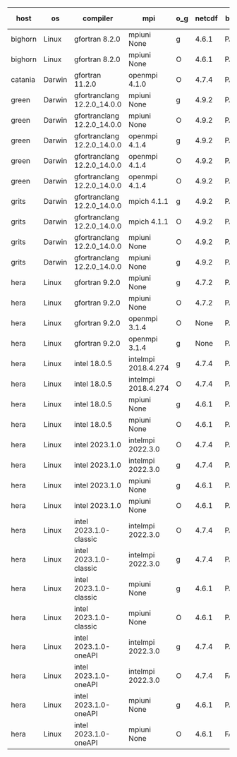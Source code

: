 

| host     | os       | compiler                              | mpi                      | o_g        | netcdf        | build       | u_pass          | u_fail          | s_pass            | s_fail            | e_pass             | e_fail             | nuopc_pass       | nuopc_fail       | artifacts link          |
|----------|----------|---------------------------------------|--------------------------|------------|---------------|-------------|-----------------|-----------------|-------------------|-------------------|--------------------|--------------------|------------------|------------------|-------------------------|
| bighorn | Linux | gfortran 8.2.0 | mpiuni None  | g | 4.6.1  | PASS | None | None | None | None | None | None | None | None | <a href="https://github.com/esmf-org/esmf-test-artifacts/tree/7cd27990e362d89fd2aaa52a03af866b682049c9/develop/gfortran/8.2.0/g/mpiuni/None" target="_blank">7cd2799</a> | 
| bighorn | Linux | gfortran 8.2.0 | mpiuni None  | O | 4.6.1  | PASS | 12423 | 0 | 8 | 0 | 44 | 0 | None | None | <a href="https://github.com/esmf-org/esmf-test-artifacts/tree/750308c80e2d51663a4b4d3b2a13d2134ed19c5d/develop/gfortran/8.2.0/O/mpiuni/None" target="_blank">750308c</a> | 
| catania | Darwin | gfortran 11.2.0 | openmpi 4.1.0  | O | 4.7.4  | PASS | None | None | None | None | None | None | None | None | <a href="https://github.com/esmf-org/esmf-test-artifacts/tree/601fe9d79ea601eefd5c5ab8ef3f815fea340885/develop/gfortran/11.2.0/O/openmpi/4.1.0" target="_blank">601fe9d</a> | 
| green | Darwin | gfortranclang 12.2.0_14.0.0 | mpiuni None  | g | 4.9.2  | PASS | 12423 | 0 | 8 | 0 | 44 | 0 | None | None | <a href="https://github.com/esmf-org/esmf-test-artifacts/tree/53a58a041d71244bb1375e27f3fde9719e96b64e/develop/gfortranclang/12.2.0_14.0.0/g/mpiuni/None" target="_blank">53a58a0</a> | 
| green | Darwin | gfortranclang 12.2.0_14.0.0 | mpiuni None  | O | 4.9.2  | PASS | 12423 | 0 | 8 | 0 | 44 | 0 | None | None | <a href="https://github.com/esmf-org/esmf-test-artifacts/tree/2f87e138b7614c016a6f3498d9811acb3e44f7c3/develop/gfortranclang/12.2.0_14.0.0/O/mpiuni/None" target="_blank">2f87e13</a> | 
| green | Darwin | gfortranclang 12.2.0_14.0.0 | openmpi 4.1.4  | g | 4.9.2  | PASS | 14091 | 0 | 49 | 0 | 81 | 0 | 0 | 47 | <a href="https://github.com/esmf-org/esmf-test-artifacts/tree/9bf4054a1611e3650112c4fdb317ac4ad0d21e30/develop/gfortranclang/12.2.0_14.0.0/g/openmpi/4.1.4" target="_blank">9bf4054</a> | 
| green | Darwin | gfortranclang 12.2.0_14.0.0 | openmpi 4.1.4  | O | 4.9.2  | PASS | 14091 | 0 | 49 | 0 | 81 | 0 | 0 | 47 | <a href="https://github.com/esmf-org/esmf-test-artifacts/tree/e2f18ec237610b3f4c8cd4bdfcd9c24fdb99e61d/develop/gfortranclang/12.2.0_14.0.0/O/openmpi/4.1.4" target="_blank">e2f18ec</a> | 
| green | Darwin | gfortranclang 12.2.0_14.0.0 | openmpi 4.1.4  | O | 4.9.2  | PASS | None | None | None | None | None | None | None | None | <a href="https://github.com/esmf-org/esmf-test-artifacts/tree/790e460a92fe990dc77417f806ab987cb3543fea/develop/gfortranclang/12.2.0_14.0.0/O/openmpi/4.1.4" target="_blank">790e460</a> | 
| grits | Darwin | gfortranclang 12.2.0_14.0.0 | mpich 4.1.1  | g | 4.9.2  | PASS | 14091 | 0 | 49 | 0 | 81 | 0 | 47 | 0 | <a href="https://github.com/esmf-org/esmf-test-artifacts/tree/9d8d22252e6072c5be4ec3263f8b91236f2149c3/develop/gfortranclang/12.2.0_14.0.0/g/mpich/4.1.1" target="_blank">9d8d222</a> | 
| grits | Darwin | gfortranclang 12.2.0_14.0.0 | mpich 4.1.1  | O | 4.9.2  | PASS | 14091 | 0 | 48 | 1 | 81 | 0 | 47 | 0 | <a href="https://github.com/esmf-org/esmf-test-artifacts/tree/bd9edbf600e758a281d4d9d593020d9f566e2147/develop/gfortranclang/12.2.0_14.0.0/O/mpich/4.1.1" target="_blank">bd9edbf</a> | 
| grits | Darwin | gfortranclang 12.2.0_14.0.0 | mpiuni None  | O | 4.9.2  | PASS | 12423 | 0 | 8 | 0 | 44 | 0 | None | None | <a href="https://github.com/esmf-org/esmf-test-artifacts/tree/597374a652eb629d6ad39890328b9abc389bbbf7/develop/gfortranclang/12.2.0_14.0.0/O/mpiuni/None" target="_blank">597374a</a> | 
| grits | Darwin | gfortranclang 12.2.0_14.0.0 | mpiuni None  | g | 4.9.2  | PASS | 12423 | 0 | 8 | 0 | 44 | 0 | None | None | <a href="https://github.com/esmf-org/esmf-test-artifacts/tree/eff06f1bf5a757ba775879ef75945ccf78db47ac/develop/gfortranclang/12.2.0_14.0.0/g/mpiuni/None" target="_blank">eff06f1</a> | 
| hera | Linux | gfortran 9.2.0 | mpiuni None  | g | 4.7.2  | PASS | None | None | None | None | None | None | None | None | <a href="https://github.com/esmf-org/esmf-test-artifacts/tree/35465d8dc6bde3e4a89466860c57ac4a4ec477ec/develop/gfortran/9.2.0/g/mpiuni/None" target="_blank">35465d8</a> | 
| hera | Linux | gfortran 9.2.0 | mpiuni None  | O | 4.7.2  | PASS | None | None | None | None | None | None | None | None | <a href="https://github.com/esmf-org/esmf-test-artifacts/tree/792562b26a1fdc2401b2d7dfd7302159d1b6d905/develop/gfortran/9.2.0/O/mpiuni/None" target="_blank">792562b</a> | 
| hera | Linux | gfortran 9.2.0 | openmpi 3.1.4  | O | None  | PASS | None | None | None | None | None | None | None | None | <a href="https://github.com/esmf-org/esmf-test-artifacts/tree/0090ac505c089c5ad7a470e86c51d1cb07ac56e8/develop/gfortran/9.2.0/O/openmpi/3.1.4" target="_blank">0090ac5</a> | 
| hera | Linux | gfortran 9.2.0 | openmpi 3.1.4  | g | None  | PASS | None | None | None | None | None | None | None | None | <a href="https://github.com/esmf-org/esmf-test-artifacts/tree/770d53761a2b39c522d4317522a5a9d5e06121b7/develop/gfortran/9.2.0/g/openmpi/3.1.4" target="_blank">770d537</a> | 
| hera | Linux | intel 18.0.5 | intelmpi 2018.4.274  | g | 4.7.4  | PASS | None | None | None | None | None | None | None | None | <a href="https://github.com/esmf-org/esmf-test-artifacts/tree/3b0e0c76db160af662b9f09f6832b799e849c984/develop/intel/18.0.5/g/intelmpi/2018.4.274" target="_blank">3b0e0c7</a> | 
| hera | Linux | intel 18.0.5 | intelmpi 2018.4.274  | O | 4.7.4  | PASS | None | None | None | None | None | None | None | None | <a href="https://github.com/esmf-org/esmf-test-artifacts/tree/f283447112c9d9e6c16a73a3d05a14ed18cf6f23/develop/intel/18.0.5/O/intelmpi/2018.4.274" target="_blank">f283447</a> | 
| hera | Linux | intel 18.0.5 | mpiuni None  | g | 4.6.1  | PASS | None | None | None | None | None | None | None | None | <a href="https://github.com/esmf-org/esmf-test-artifacts/tree/de01f64e532d4479b5fe2ec29f39902a8f7cd57c/develop/intel/18.0.5/g/mpiuni/None" target="_blank">de01f64</a> | 
| hera | Linux | intel 18.0.5 | mpiuni None  | O | 4.6.1  | PASS | None | None | None | None | None | None | None | None | <a href="https://github.com/esmf-org/esmf-test-artifacts/tree/78d7a115f01e99cfb748238357640d35d3065045/develop/intel/18.0.5/O/mpiuni/None" target="_blank">78d7a11</a> | 
| hera | Linux | intel 2023.1.0 | intelmpi 2022.3.0  | O | 4.7.4  | PASS | None | None | None | None | None | None | None | None | <a href="https://github.com/esmf-org/esmf-test-artifacts/tree/d35765e2d1a8646a66339e2324f7d6cd3313b373/develop/intel/2023.1.0/O/intelmpi/2022.3.0" target="_blank">d35765e</a> | 
| hera | Linux | intel 2023.1.0 | intelmpi 2022.3.0  | g | 4.7.4  | PASS | None | None | None | None | None | None | None | None | <a href="https://github.com/esmf-org/esmf-test-artifacts/tree/55a5e992eb90f3a0571de147cb44f646cc50b008/develop/intel/2023.1.0/g/intelmpi/2022.3.0" target="_blank">55a5e99</a> | 
| hera | Linux | intel 2023.1.0 | mpiuni None  | g | 4.6.1  | PASS | None | None | None | None | None | None | None | None | <a href="https://github.com/esmf-org/esmf-test-artifacts/tree/a2a82b6c520bc9dd6fd911f32e35e2d0171376a3/develop/intel/2023.1.0/g/mpiuni/None" target="_blank">a2a82b6</a> | 
| hera | Linux | intel 2023.1.0 | mpiuni None  | O | 4.6.1  | PASS | None | None | None | None | None | None | None | None | <a href="https://github.com/esmf-org/esmf-test-artifacts/tree/9689cfc2fbb1ef9fbaafab5c9b04762a175dc255/develop/intel/2023.1.0/O/mpiuni/None" target="_blank">9689cfc</a> | 
| hera | Linux | intel 2023.1.0-classic | intelmpi 2022.3.0  | O | 4.7.4  | PASS | None | None | None | None | None | None | None | None | <a href="https://github.com/esmf-org/esmf-test-artifacts/tree/809f2be374c84e9149519b19fee4ece46976a2b8/develop/intel/2023.1.0-classic/O/intelmpi/2022.3.0" target="_blank">809f2be</a> | 
| hera | Linux | intel 2023.1.0-classic | intelmpi 2022.3.0  | g | 4.7.4  | PASS | None | None | None | None | None | None | None | None | <a href="https://github.com/esmf-org/esmf-test-artifacts/tree/aaefc4062175889058da6cb449fb4c3289ec88c6/develop/intel/2023.1.0-classic/g/intelmpi/2022.3.0" target="_blank">aaefc40</a> | 
| hera | Linux | intel 2023.1.0-classic | mpiuni None  | g | 4.6.1  | PASS | None | None | None | None | None | None | None | None | <a href="https://github.com/esmf-org/esmf-test-artifacts/tree/6030e2c49a08ba3eed7fd29ac7016986c9c822e8/develop/intel/2023.1.0-classic/g/mpiuni/None" target="_blank">6030e2c</a> | 
| hera | Linux | intel 2023.1.0-classic | mpiuni None  | O | 4.6.1  | PASS | None | None | None | None | None | None | None | None | <a href="https://github.com/esmf-org/esmf-test-artifacts/tree/ff86818e25f0f62638b6dee6a39dcd76dd369168/develop/intel/2023.1.0-classic/O/mpiuni/None" target="_blank">ff86818</a> | 
| hera | Linux | intel 2023.1.0-oneAPI | intelmpi 2022.3.0  | g | 4.7.4  | PASS | None | None | None | None | None | None | None | None | <a href="https://github.com/esmf-org/esmf-test-artifacts/tree/d9ac1d9476723375134938110b721901fd957615/develop/intel/2023.1.0-oneAPI/g/intelmpi/2022.3.0" target="_blank">d9ac1d9</a> | 
| hera | Linux | intel 2023.1.0-oneAPI | intelmpi 2022.3.0  | O | 4.7.4  | FAIL | None | None | None | None | None | None | None | None | <a href="https://github.com/esmf-org/esmf-test-artifacts/tree/1e3522fae488b1e6f3466b01be037776ffd331e3/develop/intel/2023.1.0-oneAPI/O/intelmpi/2022.3.0" target="_blank">1e3522f</a> | 
| hera | Linux | intel 2023.1.0-oneAPI | mpiuni None  | g | 4.6.1  | PASS | None | None | None | None | None | None | None | None | <a href="https://github.com/esmf-org/esmf-test-artifacts/tree/1c1bba0fb55408f16b363109c5eeaaa87ac24b65/develop/intel/2023.1.0-oneAPI/g/mpiuni/None" target="_blank">1c1bba0</a> | 
| hera | Linux | intel 2023.1.0-oneAPI | mpiuni None  | O | 4.6.1  | FAIL | None | None | None | None | None | None | None | None | <a href="https://github.com/esmf-org/esmf-test-artifacts/tree/163422421fb59fd25395793a2da0a05437373c2e/develop/intel/2023.1.0-oneAPI/O/mpiuni/None" target="_blank">1634224</a> | 
